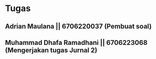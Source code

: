 # Tugas
## Adrian Maulana || 6706220037 (Pembuat soal)
## Muhammad Dhafa Ramadhani || 6706223068 (Mengerjakan tugas Jurnal 2)
